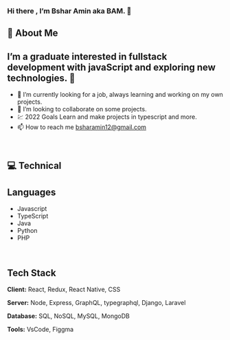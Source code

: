 ### Hi there , I’m  Bshar Amin aka BAM. 👋 


## 🚀 About Me

##  I’m a graduate interested in fullstack development with javaScript and exploring new technologies. 👀

- 🌱 I’m currently looking for a job, always learning and working on my own projects.
- 💞️ I’m looking to collaborate on some projects.
- :chart: 2022 Goals Learn and make projects in typescript and more.
- 📫 How to reach me bsharamin12@gmail.com

<br />

## :computer: Technical
## Languages

* Javascript 
* TypeScript 
* Java 
* Python
* PHP

<br/>

## Tech Stack

**Client:** React, Redux, React Native, CSS

**Server:** Node, Express, GraphQL, typegraphql, Django, Laravel

**Database:** SQL, NoSQL, MySQL, MongoDB

**Tools:** VsCode, Figgma


<br />
<br />
